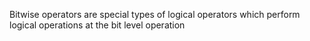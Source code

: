 Bitwise operators are special types of logical operators which perform logical operations at the bit level operation
